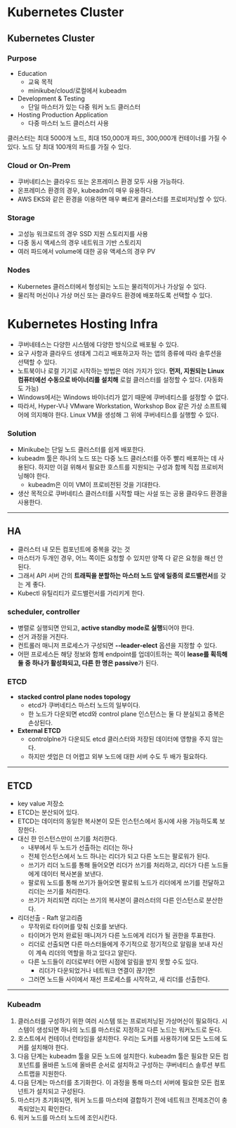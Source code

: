 # Kubernetes Cluster

## Kubernetes Cluster

### Purpose

- Education
    - 교육 목적
    - minikube/cloud/로컬에서 kubeadm
- Development & Testing
    - 단일 마스터가 있는 다중 워커 노드 클러스터
- Hosting Production Application
    - 다중 마스터 노드 클러스터 사용

클러스터는 최대 5000개 노드, 최대 150,000개 파드, 300,000개 컨테이너를 가질 수 있다. 노드 당 최대 100개의 파드를 가질 수 있다.

### Cloud or On-Prem

- 쿠버네티스는 클라우드 또는 온프레미스 환경 모두 사용 가능하다.
- 온프레미스 환경의 경우, kubeadm이 매우 유용하다.
- AWS EKS와 같은 환경을 이용하면 매우 빠르게 클러스터를 프로비저닝할 수 있다.

### Storage

- 고성능 워크로드의 경우 SSD 지원 스토리지를 사용
- 다중 동시 액세스의 경우 네트워크 기반 스토리지
- 여러 파드에서 volume에 대한 공유 액세스의 경우 PV

### Nodes

- Kubernetes 클러스터에서 형성되는 노드는 물리적이거나 가상일 수 있다.
- 물리적 머신이나 가상 머신 또는 클라우드 환경에 배포하도록 선택할 수 있다.

# Kubernetes Hosting Infra

- 쿠버네테스는 다양한 시스템에 다양한 방식으로 배포될 수 있다.
- 요구 사항과 클라우드 생태계 그리고 배포하고자 하는 앱의 종류에 따라 솔루션을 선택할 수 있다.
- 노트북이나 로컬 기기로 시작하는 방법은 여러 가지가 있다. **먼저, 지원되는 Linux 컴퓨터에선 수동으로 바이너리를 설치해** 로컬 클러스터를 설정할 수 있다. (자동화도 가능)
- Windows에서는 Windows 바이너리가 없기 때문에 쿠버네티스를 설정할 수 없다.
- 따라서, Hyper-V나 VMware Workstation, Workshop Box 같은 가상 소프트웨어에 의지해야 한다. Linux VM을 생성해 그 위에 쿠버네티스를 실행할 수 있다.

### Solution

- Minikube는 단일 노드 클러스터를 쉽게 배포한다.
- kubeadm 툴은 하나의 노드 또는 다중 노드 클러스터를 아주 빨리 배포하는 데 사용된다. 하지만 이걸 위해서 필요한 호스트를 지원되는 구성과 함께 직접 프로비저닝해야 한다.
    - kubeadm은 이미 VM이 프로비전된 것을 기대한다.
- 생산 목적으로 쿠버네티스 클러스터를 시작할 때는 사설 또는 공용 클라우드 환경을 사용한다.

---

## HA

- 클러스터 내 모든 컴포넌트에 중복을 갖는 것
- 마스터가 두개인 경우, 어느 쪽이든 요청할 수 있지만 양쪽 다 같은 요청을 해선 안 된다.
- 그래서 API 서버 간의 **트래픽을 분할하는 마스터 노드 앞에 일종의 로드밸런서**를 갖는 게 좋다.
- Kubectl 유틸리티가 로드밸런서를 가리키게 한다.

### scheduler, controller

- 병렬로 실행되면 안되고, **active standby mode로 실행**되어야 한다.
- 선거 과정을 거친다.
- 컨트롤러 매니저 프로세스가 구성되면 **--leader-elect** 옵션을 지정할 수 있다.
- 어떤 프로세스든 해당 정보와 함께 endpoint를 업데이트하는 쪽이 **lease를 획득해 둘 중 하나가 활성화되고, 다른 한 명은 passive**가 된다.

### ETCD

- **stacked control plane nodes topology**
    - etcd가 쿠버네티스 마스터 노드의 일부이다.
    - 한 노드가 다운되면 etcd와 control plane 인스턴스는 둘 다 분실되고 중복은 손상된다.
- **External ETCD**
    - controlplne가 다운되도 etcd 클러스터와 저장된 데이터에 영향을 주지 않는다.
    - 하지만 셋업은 더 어렵고 외부 노드에 대한 서버 수도 두 배가 필요하다.

---

## ETCD

- key value 저장소
- ETCD는 분산되어 있다.
- ETCD는 데이터의 동일한 복사본이 모든 인스턴스에서 동시에 사용 가능하도록 보장한다.
- 대신 한 인스턴스만이 쓰기를 처리한다.
    - 내부에서 두 노드가 선출하는 리더는 하나
    - 전체 인스턴스에서 노드 하나는 리더가 되고 다른 노드는 팔로워가 된다.
    - 쓰기가 리더 노드를 통해 들어오면 리더가 쓰기를 처리하고, 리더가 다른 노드들에게 데이터 복사본을 보낸다.
    - 팔로워 노드를 통해 쓰기가 들어오면 팔로워 노드가 리더에게 쓰기를 전달하고 리더는 쓰기를 처리한다.
    - 쓰기가 처리되면 리더는 쓰기의 복사본이 클러스터의 다른 인스턴스로 분산한다.
- 리더선출 - Raft 알고리즘
    - 무작위로 타이머를 맞춰 신호를 보낸다.
    - 타이머가 먼저 완료된 매니저가 다른 노드에게 리더가 될 권한을 투표한다.
    - 리더로 선출되면 다른 마스터들에게 주기적으로 정기적으로 알림을 보내 자신이 계속 리더의 역할을 하고 있다고 알린다.
    - 다른 노드들이 리더로부터 어떤 시점에 알림을 받지 못할 수도 있다.
        - 리더가 다운되었거나 네트워크 연결이 끊기면!
    - 그러면 노드들 사이에서 재선 프로세스를 시작하고, 새 리더를 선출한다.

---

### Kubeadm

1. 클러스터를 구성하기 위한 여러 시스템 또는 프로비저닝된 가상머신이 필요하다. 시스템이 생성되면 하나의 노드를 마스터로 지정하고 다른 노드는 워커노드로 둔다.
2. 호스트에서 컨테이너 런타임을 설치한다. 우리는 도커를 사용하기에 모든 노드에 도커를 설치해야 한다.
3. 다음 단계는 kubeadm 툴을 모든 노드에 설치한다. kubeadm 툴은 필요한 모든 컴포넌트를 올바른 노드에 올바른 순서로 설치하고 구성하는 쿠버네티스 솔루션 부트스트랩을 지원한다.
4. 다음 단계는 마스터를 초기화한다.
이 과정을 통해 마스터 서버에 필요한 모든 컴포넌트가 설치되고 구성된다. 
5. 마스터가 초기화되면, 워커 노드를 마스터에 결합하기 전에 네트워크 전제조건이 충족되었는지 확인한다. 
6. 워커 노드를 마스터 노드에 조인시킨다.

